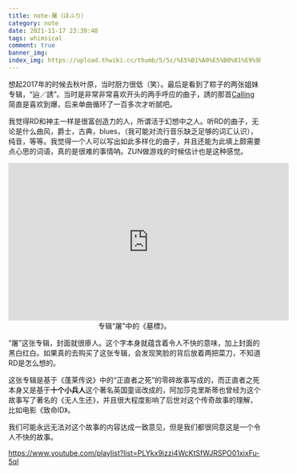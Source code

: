 ```yaml
---
title: note-屠（ほふり）
category: note
date: 2021-11-17 23:39:48
tags: whimsical
comment: true
banner_img: 
index_img: https://upload.thwiki.cc/thumb/5/5c/%E5%B1%A0%E5%B0%81%E9%9D%A2.jpg/905px-%E5%B1%A0%E5%B0%81%E9%9D%A2.jpg
---
```


想起2017年的时候去秋叶原，当时厨力很低（笑）。最后是看到了粽子的两张姐妹专辑，“辿／誘”。当时是非常非常喜欢开头的两手呼应的曲子，誘的那首[Calling](https://thwiki.cc/歌词:Calling（凋叶棕）)简直是喜欢到爆，后来单曲循环了一百多次才听腻吧。

我觉得RD和神主一样是很富创造力的人，所谓活于幻想中之人。听RD的曲子，无论是什么曲风，爵士，古典，blues，（我可能对流行音乐缺乏足够的词汇认识），纯音，等等。我觉得一个人可以写出如此多样化的曲子，并且还能为此填上颇需要点心思的词语，真的是很难的事情呐。ZUN做游戏的时候估计也是这种感觉。

<iframe width="560" height="315" src="https://www.youtube.com/embed/lFY1jwDN1jY" title="YouTube video player" frameborder="0" allow="accelerometer; autoplay; clipboard-write; encrypted-media; gyroscope; picture-in-picture" allowfullscreen></iframe>

<center>专辑“屠”中的《墓標》。</center>


“屠”这张专辑，封面就很瘆人。这个字本身就蕴含着令人不快的意味，加上封面的黑白红白。如果真的去购买了这张专辑，会发现笑脸的背后放着两把菜刀，不知道RD是怎么想的。

这张专辑是基于《蓬莱传说》中的“正直者之死”的零碎故事写成的，而正直者之死本身又是基于**十个小兵人**这个著名英国童谣改成的，阿加莎克里斯蒂也曾经为这个故事写了著名的《无人生还》，并且很大程度影响了后世对这个传奇故事的理解，比如电影《致命ID》。

我们可能永远无法对这个故事的内容达成一致意见，但是我们都很同意这是一个令人不快的故事。

https://www.youtube.com/playlist?list=PLYkx9izzi4WcKtSfWJRSPO01xixFu-5ql

